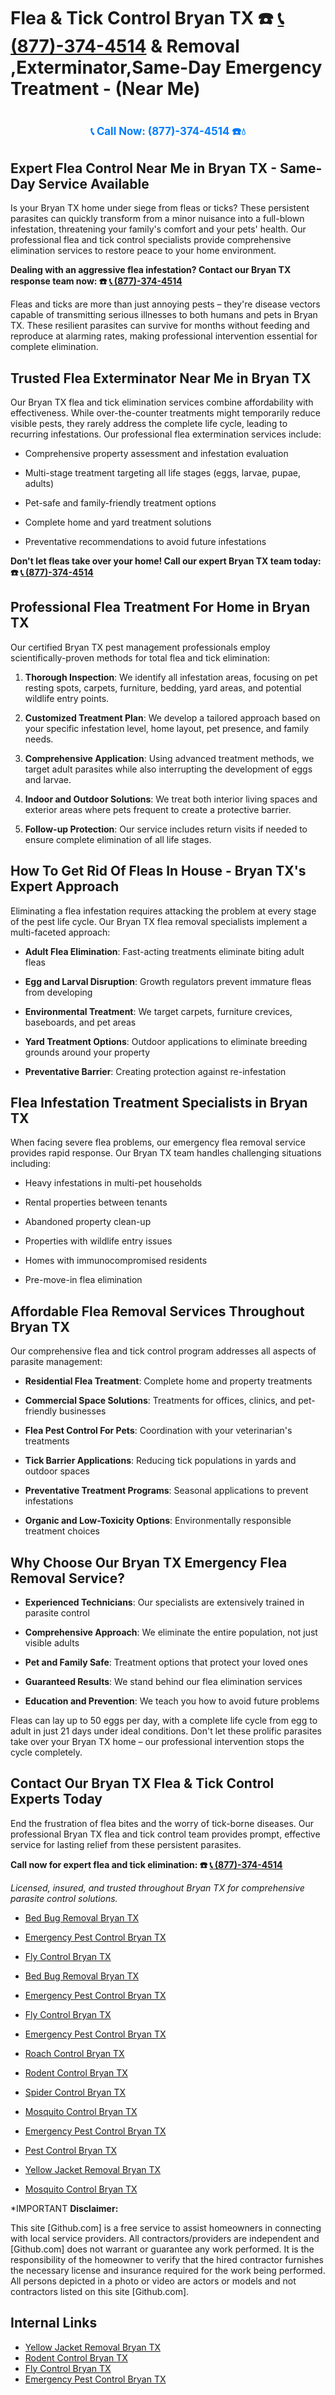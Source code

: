 # Flea & Tick Control Bryan TX ☎️ [📞 (877)-374-4514](https://pest-control-4514.netlify.app) & Removal ,Exterminator,Same-Day Emergency Treatment - (Near Me) 
# 

<p align="center" style="font-size: 1.2em; font-weight: bold; margin: 20px 0;">
  <a href="https://pest-control-4514.netlify.app" target="_blank" style="color: #007BFF; text-decoration: none;">📞 Call Now: (877)-374-4514 ☎️💧</a>
</p>

## Expert Flea Control Near Me in Bryan TX - Same-Day Service Available

Is your Bryan TX home under siege from fleas or ticks? These persistent parasites can quickly transform from a minor nuisance into a full-blown infestation, threatening your family's comfort and your pets' health. Our professional flea and tick control specialists provide comprehensive elimination services to restore peace to your home environment.

**Dealing with an aggressive flea infestation? Contact our Bryan TX response team now: ☎️ [📞 (877)-374-4514](https://pest-control-4514.netlify.app)**

Fleas and ticks are more than just annoying pests – they're disease vectors capable of transmitting serious illnesses to both humans and pets in Bryan TX. These resilient parasites can survive for months without feeding and reproduce at alarming rates, making professional intervention essential for complete elimination.

## Trusted Flea Exterminator Near Me in Bryan TX

Our Bryan TX flea and tick elimination services combine affordability with effectiveness. While over-the-counter treatments might temporarily reduce visible pests, they rarely address the complete life cycle, leading to recurring infestations. Our professional flea extermination services include:

- Comprehensive property assessment and infestation evaluation  

- Multi-stage treatment targeting all life stages (eggs, larvae, pupae, adults)  

- Pet-safe and family-friendly treatment options  

- Complete home and yard treatment solutions  

- Preventative recommendations to avoid future infestations  

**Don't let fleas take over your home! Call our expert Bryan TX team today: ☎️ [📞 (877)-374-4514](https://pest-control-4514.netlify.app)**

## Professional Flea Treatment For Home in Bryan TX

Our certified Bryan TX pest management professionals employ scientifically-proven methods for total flea and tick elimination:

1. **Thorough Inspection**: We identify all infestation areas, focusing on pet resting spots, carpets, furniture, bedding, yard areas, and potential wildlife entry points.  

2. **Customized Treatment Plan**: We develop a tailored approach based on your specific infestation level, home layout, pet presence, and family needs.  

3. **Comprehensive Application**: Using advanced treatment methods, we target adult parasites while also interrupting the development of eggs and larvae.  

4. **Indoor and Outdoor Solutions**: We treat both interior living spaces and exterior areas where pets frequent to create a protective barrier.  

5. **Follow-up Protection**: Our service includes return visits if needed to ensure complete elimination of all life stages.  

## How To Get Rid Of Fleas In House - Bryan TX's Expert Approach

Eliminating a flea infestation requires attacking the problem at every stage of the pest life cycle. Our Bryan TX flea removal specialists implement a multi-faceted approach:

- **Adult Flea Elimination**: Fast-acting treatments eliminate biting adult fleas  

- **Egg and Larval Disruption**: Growth regulators prevent immature fleas from developing  

- **Environmental Treatment**: We target carpets, furniture crevices, baseboards, and pet areas  

- **Yard Treatment Options**: Outdoor applications to eliminate breeding grounds around your property  

- **Preventative Barrier**: Creating protection against re-infestation  

## Flea Infestation Treatment Specialists in Bryan TX

When facing severe flea problems, our emergency flea removal service provides rapid response. Our Bryan TX team handles challenging situations including:

- Heavy infestations in multi-pet households  

- Rental properties between tenants  

- Abandoned property clean-up  

- Properties with wildlife entry issues  

- Homes with immunocompromised residents  

- Pre-move-in flea elimination  

## Affordable Flea Removal Services Throughout Bryan TX

Our comprehensive flea and tick control program addresses all aspects of parasite management:

- **Residential Flea Treatment**: Complete home and property treatments  

- **Commercial Space Solutions**: Treatments for offices, clinics, and pet-friendly businesses  

- **Flea Pest Control For Pets**: Coordination with your veterinarian's treatments  

- **Tick Barrier Applications**: Reducing tick populations in yards and outdoor spaces  

- **Preventative Treatment Programs**: Seasonal applications to prevent infestations  

- **Organic and Low-Toxicity Options**: Environmentally responsible treatment choices  

## Why Choose Our Bryan TX Emergency Flea Removal Service?

- **Experienced Technicians**: Our specialists are extensively trained in parasite control  

- **Comprehensive Approach**: We eliminate the entire population, not just visible adults  

- **Pet and Family Safe**: Treatment options that protect your loved ones  

- **Guaranteed Results**: We stand behind our flea elimination services  

- **Education and Prevention**: We teach you how to avoid future problems  

Fleas can lay up to 50 eggs per day, with a complete life cycle from egg to adult in just 21 days under ideal conditions. Don't let these prolific parasites take over your Bryan TX home – our professional intervention stops the cycle completely.

## Contact Our Bryan TX Flea & Tick Control Experts Today

End the frustration of flea bites and the worry of tick-borne diseases. Our professional Bryan TX flea and tick control team provides prompt, effective service for lasting relief from these persistent parasites.

**Call now for expert flea and tick elimination: ☎️ [📞 (877)-374-4514](https://pest-control-4514.netlify.app)**

*Licensed, insured, and trusted throughout Bryan TX for comprehensive parasite control solutions.*


- [Bed Bug Removal Bryan TX](https://github.com/allyoucaneatsushiin/plumbing-texas/blob/main/Bed-Bug-Removal-Bryan-TX-877-374-4514-Exterminator-Same-Day-Emergency-Treatment-Near-Me.md)
- [Emergency Pest Control Bryan TX](https://github.com/allyoucaneatsushiin/plumbing-texas/blob/main/Emergency-Pest-Control-Bryan-TX-877-374-4514-24-7-Fast-Response-Near-Me.md)
- [Fly Control Bryan TX](https://github.com/allyoucaneatsushiin/plumbing-texas/blob/main/Fly-Control-Bryan-TX-877-374-4514-Prevention-Same-Day-Emergency-Treatment-Near-Me.md)


- [Bed Bug Removal Bryan TX](https://github.com/allyoucaneatsushiin/plumbing-texas/blob/main/Bed-Bug-Removal-Bryan-TX-877-374-4514-Exterminator-Same-Day-Emergency-Treatment-Near-Me.md)
- [Emergency Pest Control Bryan TX](https://github.com/allyoucaneatsushiin/plumbing-texas/blob/main/Emergency-Pest-Control-Bryan-TX-877-374-4514-24-7-Fast-Response-Near-Me.md)
- [Fly Control Bryan TX](https://github.com/allyoucaneatsushiin/plumbing-texas/blob/main/Fly-Control-Bryan-TX-877-374-4514-Prevention-Same-Day-Emergency-Treatment-Near-Me.md)


- [Emergency Pest Control Bryan TX](https://github.com/allyoucaneatsushiin/plumbing-texas/blob/main/Emergency-Pest-Control-Bryan-TX-877-374-4514-24-7-Fast-Response-Near-Me.md)
- [Roach Control Bryan TX](https://github.com/allyoucaneatsushiin/plumbing-texas/blob/main/Roach-Control-Bryan-TX-877-374-4514-Removal-Exterminator-Same-Day-Emergency-Treatment-Near-Me.md)
- [Rodent Control Bryan TX](https://github.com/allyoucaneatsushiin/plumbing-texas/blob/main/Rodent-Control-Bryan-TX-877-374-4514-Rat-Removal-Exterminator-Same-Day-Emergency-Treatment-Near-Me.md)


- [Spider Control Bryan TX](https://github.com/allyoucaneatsushiin/plumbing-texas/blob/main/Spider-Control-Bryan-TX-877-374-4514-Removal-Exterminator-Same-Day-Emergency-Treatment-Near-Me.md)
- [Mosquito Control Bryan TX](https://github.com/allyoucaneatsushiin/plumbing-texas/blob/main/Mosquito-Control-Bryan-TX-877-374-4514-Exterminator-Same-Day-Emergency-Treatment-Near-Me.md)
- [Emergency Pest Control Bryan TX](https://github.com/allyoucaneatsushiin/plumbing-texas/blob/main/Emergency-Pest-Control-Bryan-TX-877-374-4514-24-7-Fast-Response-Near-Me.md)


- [Pest Control Bryan TX](https://github.com/allyoucaneatsushiin/plumbing-texas/blob/main/Pest-Control-Bryan-TX-877-374-4514-Exterminator-Same-Day-Emergency-Treatment-Near-Me.md)
- [Yellow Jacket Removal Bryan TX](https://github.com/allyoucaneatsushiin/plumbing-texas/blob/main/Yellow-Jacket-Removal-Bryan-TX-877-374-4514-Exterminator-Same-Day-Emergency-Treatment-Near-Me.md)
- [Mosquito Control Bryan TX](https://github.com/allyoucaneatsushiin/plumbing-texas/blob/main/Mosquito-Control-Bryan-TX-877-374-4514-Exterminator-Same-Day-Emergency-Treatment-Near-Me.md)


*IMPORTANT **Disclaimer:**  

This site [Github.com] is a free service to assist homeowners in connecting with local service providers. All contractors/providers are independent and [Github.com] does not warrant or guarantee any work performed. It is the responsibility of the homeowner to verify that the hired contractor furnishes the necessary license and insurance required for the work being performed. All persons depicted in a photo or video are actors or models and not contractors listed on this site [Github.com].


## Internal Links
- [Yellow Jacket Removal Bryan TX](https://github.com/allyoucaneatsushiin/plumbing-texas/blob/main/Yellow-Jacket-Removal-Bryan-TX-877-374-4514-Exterminator-Same-Day-Emergency-Treatment-Near-Me.md)
- [Rodent Control Bryan TX](https://github.com/allyoucaneatsushiin/plumbing-texas/blob/main/Rodent-Control-Bryan-TX-877-374-4514-Rat-Removal-Exterminator-Same-Day-Emergency-Treatment-Near-Me.md)
- [Fly Control Bryan TX](https://github.com/allyoucaneatsushiin/plumbing-texas/blob/main/Fly-Control-Bryan-TX-877-374-4514-Prevention-Same-Day-Emergency-Treatment-Near-Me.md)
- [Emergency Pest Control Bryan TX](https://github.com/allyoucaneatsushiin/plumbing-texas/blob/main/Emergency-Pest-Control-Bryan-TX-877-374-4514-24-7-Fast-Response-Near-Me.md)
